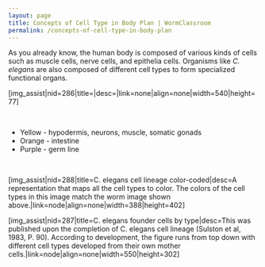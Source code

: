 ```yaml
---
layout: page
title: Concepts of Cell Type in Body Plan | WormClassroom
permalink: /concepts-of-cell-type-in-body-plan
---
```

As you already know, the human body is composed of various kinds of
cells such as muscle cells, nerve cells, and epithelia cells. Organisms
like *C. elegans* are also composed of different cell types to form
specialized functional organs.

\[img\_assist\|nid=286\|title=\|desc=\|link=none\|align=none\|width=540\|height=77\]

 

-   Yellow - hypodermis, neurons, muscle, somatic gonads
-   Orange - intestine
-   Purple - germ line

 

\[img\_assist\|nid=288\|title=C. elegans cell lineage
color-coded\|desc=A representation that maps all the cell types to
color. The colors of the cell types in this image match the worm image
shown above.\|link=node\|align=none\|width=388\|height=402\]

\[img\_assist\|nid=287\|title=C. elegans founder cells by
type\|desc=This was published upon the completion of C. elegans cell
lineage (Sulston et al, 1983, P. 90). According to development, the
figure runs from top down with different cell types developed from their
own mother cells.\|link=node\|align=none\|width=550\|height=302\]
